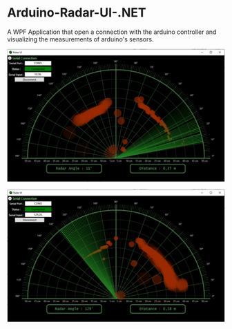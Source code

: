 # Arduino-Radar-UI-.NET
A WPF Application that open a connection with the arduino controller and visualizing the measurements of arduino's sensors.

![alt tag](https://raw.githubusercontent.com/Obrelix/Arduino-Radar-UI-.NET/master/Radar%20ScreeShots/RadarUI2.PNG)

![alt tag](https://raw.githubusercontent.com/Obrelix/Arduino-Radar-UI-.NET/master/Radar%20ScreeShots/RadarUI3.PNG)
